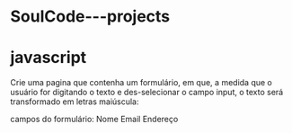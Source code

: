# SoulCode---projects

# javascript

Crie uma pagina que contenha um formulário, em que, a medida que o usuário for digitando o texto e des-selecionar o campo input, o texto será transformado em letras maiúscula:

campos do formulário:
Nome
Email
Endereço